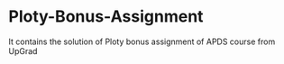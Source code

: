 # Ploty-Bonus-Assignment
It contains the solution of Ploty bonus assignment of APDS course from UpGrad
